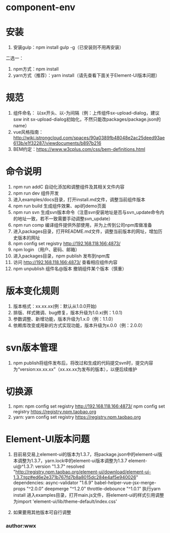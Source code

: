 # component-env

# 安装
1. 安装gulp：npm install gulp -g（已安装则不用再安装）

二选一：
1. npm方式：npm install
2. yarn方式（推荐）：yarn install（请先查看下面关于Element-UI版本问题）

# 规范
1. 组件命名： 以sx开头、以-为间隔（例：上传组件sx-upload-dialog，建议sxw init sx-upload-dialog初始化，不然只能改packages/package.json的name）
2. vue风格指南： http://wiki.istrongcloud.com/spaces/90a0389fb48048e2ac25deed93ae613b/e1f32287/viewdocuments/b897b216
3. BEM约定：https://www.w3cplus.com/css/bem-definitions.html

# 命令说明
1. npm run addC 自动化添加和调整组件及其相关文件内容
2. npm run dev 组件开发
3. 进入examples/docs目录，打开install.md文件，调整当前组件版本
4. npm run build 生成组件效果、api的demo页面
5. npm run svn 生成svn版本命令（注意svn安装地址是否与svn_update命令内的地址一致，若不一致需要手动调整svn_update）
6. npm run comp 编译组件提供外部使用，并为上传到公司npm库做准备
7. 进入packages目录，打开README.md文件，调整当前版本的网址，增加历史版本的网址
8. npm config set registry http://192.168.118.166:4873/
9. npm login （用户、密码、邮箱）
10. 进入packages目录，npm publish 发布到npm库
11. 访问 http://192.168.118.166:4873/ 查看相应组件内容
12. npm unpublish 组件名@版本 撤销组件某个版本（慎重）

# 版本变化规则
1. 版本格式：xx.xx.xx(例：默认从1.0.0开始)
2. 排版、样式微调、bug修复，版本升级为1.0.x(例：1.0.1)
2. 参数调整、新增功能，版本升级为1.x.0（例：1.1.0）
3. 依赖库改变或用新的方式实现功能，版本升级为x.0.0（例：2.0.0）

# svn版本管理
1. npm publish将组件发布后，将改过和生成的代码提交svn时，提交内容为“version:xx.xx.xx”（xx.xx.xx为发布的版本），以便后续维护

# 切换源
1. npm:
npm config set registry http://192.168.118.166:4873/
npm config set registry https://registry.npm.taobao.org
2. yarn:
yarn config set registry https://registry.npm.taobao.org

# Element-UI版本问题
1. 目前易交易上element-ui的版本为1.3.7，将package.json中的element-ui版本调整为1.3.7，yarn.lock中的element-ui版本调整为1.3.7
element-ui@^1.3.7:
  version "1.3.7"
  resolved "http://registry.npm.taobao.org/element-ui/download/element-ui-1.3.7.tgz#ed6e2e371b767fd7b8a8015dc284e4af5e940026"
  dependencies:
    async-validator "1.6.9"
    babel-helper-vue-jsx-merge-props "^2.0.0"
    deepmerge "^1.2.0"
    throttle-debounce "^1.0.1"
执行yarn install
进入examples目录，打开main.js文件，将element-ui的样式引用调整为import 'element-ui/lib/theme-default/index.css'


2. 如果要用其他版本可自行调整

### author:wwx
